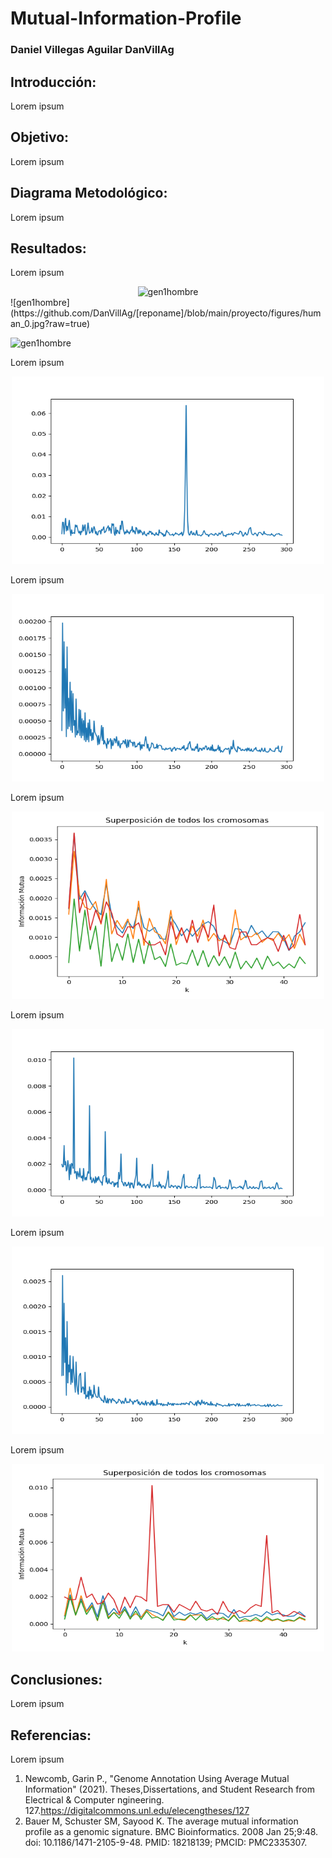 # Mutual-Information-Profile
### Daniel Villegas Aguilar            DanVillAg
## Introducción:

Lorem ipsum

## Objetivo:

Lorem ipsum

## Diagrama Metodológico:

Lorem ipsum

## Resultados:

Lorem ipsum
<div align= "center"><img src="proyecto/figures/human_0.jpg" alt="gen1hombre" style="height: 300px; width:500px;"/></div>
![gen1hombre](https://github.com/DanVillAg/[reponame]/blob/main/proyecto/figures/human_0.jpg?raw=true)

![gen1hombre](proyecto/figures/human_0.jpg)


Lorem ipsum
<div align= "center"><img src="proyecto/figures/human_2.png" alt="gen7hombre" style="height: 300px; width:500px;"/></div>

Lorem ipsum
<div align= "center"><img src="proyecto/figures/human_3.png" alt="gen14hombre" style="height: 300px; width:500px;"/></div>

Lorem ipsum
<div align= "center"><img src="proyecto/figures/human_all.png" alt="hombreAll" style="height: 300px; width:500px;"/></div>

Lorem ipsum
<div align= "center"><img src="proyecto/figures/mouse_0.png" alt="mouse0" style="height: 300px; width:500px;"/></div>

Lorem ipsum
<div align= "center"><img src="proyecto/figures/mouse_1.png" alt="mouse1" style="height: 300px; width:500px;"/></div>

Lorem ipsum
<div align= "center"><img src="proyecto/figures/mouse_all.png" alt="mouseall" style="height: 300px; width:500px;"/></div>

## Conclusiones:

Lorem ipsum

## Referencias:

Lorem ipsum
1. Newcomb, Garin P., "Genome Annotation Using Average Mutual Information" (2021). Theses,Dissertations, and Student Research from Electrical & Computer ngineering. 127.https://digitalcommons.unl.edu/elecengtheses/127
2. Bauer M, Schuster SM, Sayood K. The average mutual information profile as a genomic signature. BMC Bioinformatics. 2008 Jan 25;9:48. doi: 10.1186/1471-2105-9-48. PMID: 18218139; PMCID: PMC2335307.
